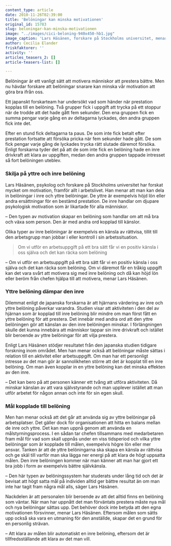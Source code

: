 ```yaml
---
content_type: article
date: 2010-11-26T02:39:00
title: 'Belöningar kan minska motivationen'
original_id: 15783
slug: beloningar-kan-minska-motivationen
image: "../images/cici-beloning-940x450-hb1.jpg"
image_caption: 'Lars Häsänen, forskare på Stockholms universitet, menar att man kan dela in belöningar i inre och yttre belöningar. De yttre är exempelvis höjd lön. De inre handlar om djupare psykologisk motivation.'
author: Cecilia Elander
friskfaktorer: ''
activity: ''
articles_teasers_2: []
article-teasers-list: []

---
```


Belöningar är ett vanligt sätt att motivera människor att prestera bättre. Men nu hävdar forskare att belöningar snarare kan minska vår motivation att göra bra ifrån oss.

Ett japanskt forskarteam har undersökt vad som händer när prestation kopplas till en belöning. Två grupper fick i uppgift att trycka på ett stoppur när de trodde att det hade gått fem sekunder. Den ena gruppen fick en summa pengar varje gång en av deltagarna lyckades, den andra gruppen fick inte det.

Efter en stund fick deltagarna ta paus. De som inte fick betalt efter prestation fortsatte att försöka pricka när fem sekunder hade gått. De som fick pengar varje gång de lyckades trycka rätt slutade däremot försöka. Enligt forskarna tyder det på att de som inte fick en belöning hade en inre drivkraft att klara av uppgiften, medan den andra gruppen tappade intresset så fort belöningen uteblev.

### Skilja på yttre och inre belöning

Lars Häsänen, psykolog och forskare på Stockholms universitet har forskat mycket om motivation, framför allt i arbetslivet. Han menar att man kan dela in belöningar i inre och yttre belöningar. De yttre är exempelvis höjd lön eller andra ersättningar för en bestämd prestation. De inre handlar om djupare psykologisk motivation som är likartade för alla människor.

– Den typen av motivation skapar en belöning som handlar om att må bra och växa som person. Den är med andra ord kopplad till känslor.

Olika typer av inre belöningar är exempelvis en känsla av rättvisa, tillit till den arbetsgrupp man jobbar i eller kontroll i sin arbetssituation.

> Om vi utför en arbetsuppgift på ett bra sätt får vi en positiv känsla i oss själva och det kan räcka som belöning

– Om vi utför en arbetsuppgift på ett bra sätt får vi en positiv känsla i oss själva och det kan räcka som belöning. Om vi däremot får en tråkig uppgift kan det vara svårt att motivera sig med inre belöning och då kan höjd lön eller beröm från chefen hjälpa till att motivera, menar Lars Häsänen.

### Yttre belöning dämpar den inre

Dilemmat enligt de japanska forskarna är att hjärnans värdering av inre och yttre belöning påverkar varandra. Studien visar att aktiviteten i den del av hjärnan som är kopplad till inre belöning blir mindre om man först fått en yttre belöning för att prestera. Det innebär med andra ord att den yttre belöningen gör att känslan av den inre belöningen minskar. I förlängningen skulle det kunna innebära att människor tappar sin inre drivkraft och istället blir beroende av yttre belöningar för att vilja prestera.

Enligt Lars Häsänen stödjer resultatet från den japanska studien tidigare forskning inom området. Men han menar också att belöningar måste sättas i relation till en aktivitet eller arbetsuppgift. Om man har ett personligt intresse av det man gör är sannolikheten större att det är kopplat till en inre belöning. Om man även kopplar in en yttre belöning kan det minska effekten av den inre.

– Det kan bero på att personen känner ett tvång att utföra aktiviteten. Då minskar känslan av att vara självstyrande och man upplever istället att man utför arbetet för någon annan och inte för sin egen skull.

### Mål kopplade till belöning

Men han menar också att det går att använda sig av yttre belöningar på arbetsplatser. Det gäller dock för organisationen att hitta en balans mellan de inre och yttre. Det kan man uppnå genom att använda en målstyrningsprocess. I en sådan tar chefen tillsammans med medarbetaren fram mål för vad som skall uppnås under en viss tidsperiod och vilka yttre belöningar som är kopplade till målen, exempelvis högre lön eller mer ansvar. Tanken är att de yttre belöningarna ska skapa en känsla av rättvisa och ge skäl till varför man ska lägga ner energi på att klara de högt uppsatta målen. Den inre belöningen kommer när man känner att man har gjort ett bra jobb i form av exempelvis bättre självkänsla.

– Den här typen av belöningssystem har studerats under lång tid och det är bevisat att högt satta mål på individen alltid ger bättre resultat än om man inte har tagit fram några mål alls, säger Lars Häsänen.

Nackdelen är att personalen blir beroende av att det alltid finns en belöning som väntar. När man har uppnått det man förväntats prestera måste nya mål och nya belöningar sättas upp. Det behöver dock inte betyda att den egna motivationen försvinner, menar Lars Häsänen. Eftersom målen som sätts upp också ska vara en utmaning för den anställde, skapar det en grund för en personlig strävan.

– Att klara av målen blir automatiskt en inre belöning, eftersom det är tillfredsställande att klara av det man vill.


